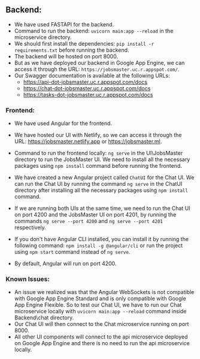 ## Backend:

- We have used FASTAPI for the backend.
- Command to run the backend: `uvicorn main:app --reload` in the microservice directory.
- We should first install the dependencies: `pip install -r requirements.txt` before running the backend.
- The backend will be hosted on port 8000.
- But as we have deployed our backend in Google App Engine, we can access it through the URL: `https://jobsmaster.uc.r.appspot.com/`.
- Our Swagger documentation is available at the following URLs:
    - https://api-dot-jobsmaster.uc.r.appspot.com/docs
    - https://chat-dot-jobsmaster.uc.r.appspot.com/docs
    - https://tasks-dot-jobsmaster.uc.r.appspot.com/docs

### Frontend:

- We have used Angular for the frontend.
- We have hosted our UI with Netlify, so we can access it through the URL: https://jobsmaster.netlify.app or https://jobsmaster.ml.

- Command to run the frontend locally: `ng serve` in the UI\JobsMaster directory to run the JobsMaster UI. We need to install all the necessary packages using `npm install` command before running the frontend.
- We have created a new Angular project called `ChatUI` for the Chat UI. We can run the Chat UI by running the command `ng serve` in the ChatUI directory after installing all the necessary packages using `npm install` command.
- If we are running both UIs at the same time, we need to run the Chat UI on port 4200 and the JobsMaster UI on port 4201, by running the commands `ng serve --port 4200` and `ng serve --port 4201` respectively.
- If you don't have Angular CLI installed, you can install it by running the following command: `npm install -g @angular/cli` or run the project using `npm start` command instead of `ng serve`.
- By default, Angular will run on port 4200.


### Known Issues:
- An issue we realized was that the Angular WebSockets is not compatible with Google App Engine Standard and is only compatible with Google App Engine Flexible. So to test our Chat UI, we have to run our Chat microservice locally with `uvicorn main:app --reload` command inside Backend\chat directory.
- Our Chat UI will then connect to the Chat microservice running on port 8000.
- All other UI components will connect to the api microservice deployed on Google App Engine and there is no need to run the api microservice locally.
